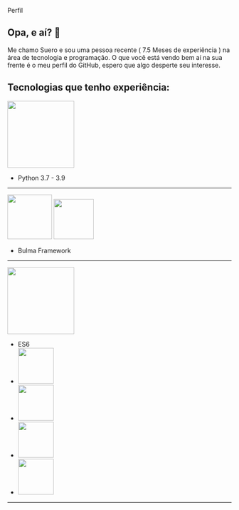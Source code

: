 Perfil



## Opa, e aí? 👋

Me chamo Suero e sou uma pessoa recente ( 7.5 Meses de experiência ) na área de tecnologia e programação.
O que você está vendo bem aí na sua frente é o meu perfil do GitHub, espero que algo desperte seu interesse.


## Tecnologias que tenho experiência:
<img src="https://img.shields.io/badge/python-3670A0?style=for-the-badge&logo=python&logoColor=ffdd54" width="150">

<ul>
<li>Python 3.7 - 3.9</li>
</ul>
<hr/>

<span><img src="https://img.shields.io/badge/html5-%23E34F26.svg?style=for-the-badge&logo=html5&logoColor=white" width="100">   <img src="https://img.shields.io/badge/css3-%231572B6.svg?style=for-the-badge&logo=css3&logoColor=white" width="90"></span>

<ul>
<li>Bulma Framework</li>
</ul>
<hr/>
<img src="https://img.shields.io/badge/javascript-%23323330.svg?style=for-the-badge&logo=javascript&logoColor=%23F7DF1E" width="150">
<ul>
<li>ES6</li>
<li><img src="https://img.shields.io/badge/MongoDB-%234ea94b.svg?style=for-the-badge&logo=mongodb&logoColor=white" width="80"></li>
<li><img src="https://img.shields.io/badge/express.js-%23404d59.svg?style=for-the-badge&logo=express&logoColor=%2361DAFB" width="80"></li>
<li><img src="https://img.shields.io/badge/react-%2320232a.svg?style=for-the-badge&logo=react&logoColor=%2361DAFB" width="80"></li>
<li><img src="https://img.shields.io/badge/node.js-6DA55F?style=for-the-badge&logo=node.js&logoColor=white" width="80"></li>
</ul>
<hr/>
